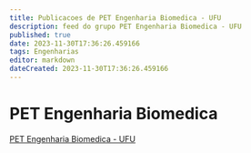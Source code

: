 ```yaml
---
title: Publicacoes de PET Engenharia Biomedica - UFU
description: feed do grupo PET Engenharia Biomedica - UFU
published: true
date: 2023-11-30T17:36:26.459166
tags: Engenharias
editor: markdown
dateCreated: 2023-11-30T17:36:26.459166
---
```


# PET Engenharia Biomedica
[PET Engenharia Biomedica - UFU](/grupo/30PETEngenhariaBiomedicaUFU.md)